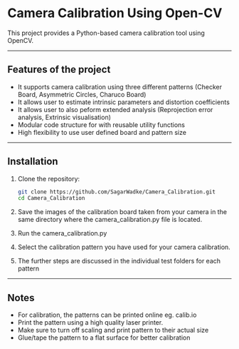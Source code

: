 # Camera Calibration Using Open-CV
This project provides a Python-based camera calibration tool using OpenCV.

---

## Features of the project

- It supports camera calibration using three different patterns (Checker Board, Asymmetric Circles, Charuco Board)
- It allows user to estimate intrinsic parameters and distortion coefficients
- It allows user to also peform extended analysis (Reprojection error analysis, Extrinsic visualisation)
- Modular code structure for with reusable utility functions 
- High flexibility to use user defined board and pattern size
---

## Installation

1. Clone the repository:
   ```bash
   git clone https://github.com/SagarWadke/Camera_Calibration.git
   cd Camera_Calibration

2. Save the images of the calibration board taken from your camera in the same directory where the camera_calibration.py file is located.

3. Run the camera_calibration.py

4. Select the calibration pattern you have used for your camera calibration.

4. The further steps are discussed in the individual test folders for each pattern

---

## Notes

- For calibration, the patterns can be printed online eg. calib.io
- Print the pattern using a high quality laser printer.
- Make sure to turn off scaling and print pattern to their actual size
- Glue/tape the pattern to a flat surface for better calibration
